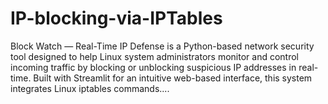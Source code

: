 # IP-blocking-via-IPTables
Block Watch — Real-Time IP Defense is a Python-based network security tool designed to help Linux system administrators monitor and control incoming traffic by blocking or unblocking suspicious IP addresses in real-time. Built with Streamlit for an intuitive web-based interface, this system integrates Linux iptables commands....
